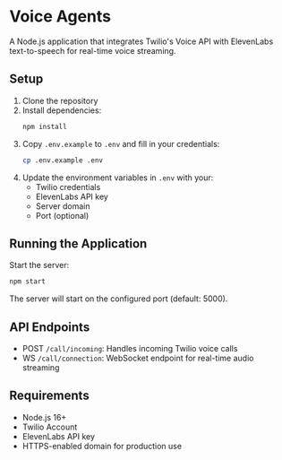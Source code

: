 # Voice Agents

A Node.js application that integrates Twilio's Voice API with ElevenLabs text-to-speech for real-time voice streaming.

## Setup

1. Clone the repository
2. Install dependencies:
   ```bash
   npm install
   ```
3. Copy `.env.example` to `.env` and fill in your credentials:
   ```bash
   cp .env.example .env
   ```
4. Update the environment variables in `.env` with your:
   - Twilio credentials
   - ElevenLabs API key
   - Server domain
   - Port (optional)

## Running the Application

Start the server:
```bash
npm start
```

The server will start on the configured port (default: 5000).

## API Endpoints

- POST `/call/incoming`: Handles incoming Twilio voice calls
- WS `/call/connection`: WebSocket endpoint for real-time audio streaming

## Requirements

- Node.js 16+
- Twilio Account
- ElevenLabs API key
- HTTPS-enabled domain for production use 